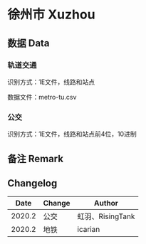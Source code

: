 # 徐州市 Xuzhou

## 数据 Data

### 轨道交通

识别方式：1E文件，线路和站点

数据文件：metro-tu.csv

### 公交

识别方式：1E文件，线路和站点前4位，10进制

## 备注 Remark

## Changelog

Date | Change | Author
-----|--------|-------
2020.2 | 公交 | 虹羽、RisingTank
2020.2 | 地铁 | icarian
